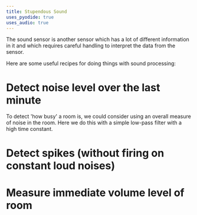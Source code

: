 ```yaml
---
title: Stupendous Sound
uses_pyodide: true
uses_audio: true
---
```


The sound sensor is another sensor which has a lot of different information in it and which requires careful handling to interpret the data from the sensor.

Here are some useful recipes for doing things with sound processing:

# Detect noise level over the last minute

To detect 'how busy' a room is, we could consider using an overall measure of noise in the room. Here we do this with a simple low-pass filter with a high time constant.

<script>
makePyodideBox({
    codeString:`# 60 second time constant
FILTER_TIME_CONSTANT=60
# with such a big time constant we don't necessarily need to record samples very frequently, so I've set this to 5 times a second
SAMPLE_TIME=0.2
import graphs, sensors,time
# The filters module contains my simple high and low pass filters
import filters
graphs.set_style("sound","rgb(0,0,0)",0,1)
graphs.set_style("noise level","rgb(255,0,0)",0,1,subgraph_y=1)

lpFilter=filters.LowPassFilter.make_from_time_constant(FILTER_TIME_CONSTANT,SAMPLE_TIME)
while True:
    sound_level=sensors.sound.get_level()
    noise_level=lpFilter.on_value(sound_level)
    graphs.on_value("sound",sound_level)
    graphs.on_value("noise level",noise_level)
    time.sleep(SAMPLE_TIME) 

`  ,hasConsole:true,hasGraph:true,showCode:true,editable:true,caption:"A very long low-pass filter to estimate room noise levels"})
</script>



# Detect spikes (without firing on constant loud noises)

# Measure immediate volume level of room 



